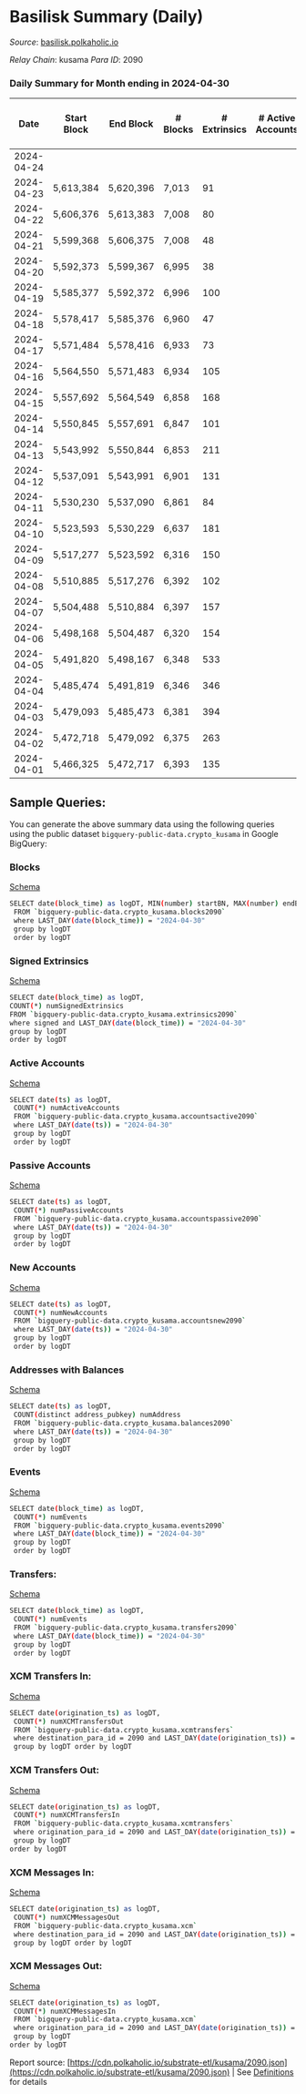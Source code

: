 # Basilisk Summary (Daily)

_Source_: [basilisk.polkaholic.io](https://basilisk.polkaholic.io)

*Relay Chain*: kusama
*Para ID*: 2090



### Daily Summary for Month ending in 2024-04-30


| Date    | Start Block | End Block | # Blocks | # Extrinsics | # Active Accounts | # Passive Accounts | # New Accounts | # Addresses | # Events  | # Transfers ($USD) | # XCM Transfers In ($USD) | # XCM Transfers Out ($USD) | # XCM In | # XCM Out | Issues |
|---------|-------------|-----------|----------|--------------|-------------------|--------------------|----------------|-------------|-----------|--------------------|---------------------------|----------------------------|----------|-----------|--------|
| 2024-04-24 |  |  |  |  |  |  |  |  |  |   |   |   |  |  |  |
| 2024-04-23 | 5,613,384 | 5,620,396 | 7,013 | 91 |  |  |  |  | 22,788 | 206 ($2,596.69) |   |   |  |  |  |
| 2024-04-22 | 5,606,376 | 5,613,383 | 7,008 | 80 |  |  |  |  | 22,671 | 205 ($6,426.26) |   |   |  |  |  |
| 2024-04-21 | 5,599,368 | 5,606,375 | 7,008 | 48 |  |  |  | 19,058 | 22,015 | 98 ($1,414.63) |   |   |  |  |  |
| 2024-04-20 | 5,592,373 | 5,599,367 | 6,995 | 38 |  |  |  |  | 21,974 | 107 ($5,431.24) |   |   |  |  |  |
| 2024-04-19 | 5,585,377 | 5,592,372 | 6,996 | 100 |  |  |  | 19,057 | 22,731 | 185 ($16,915.37) |   |   |  |  |  |
| 2024-04-18 | 5,578,417 | 5,585,376 | 6,960 | 47 |  |  |  | 19,062 | 21,836 | 73 ($2,093.53) |   |   |  |  |  |
| 2024-04-17 | 5,571,484 | 5,578,416 | 6,933 | 73 |  |  |  | 19,062 | 22,288 | 185 ($3,365.64) |   |   |  |  |  |
| 2024-04-16 | 5,564,550 | 5,571,483 | 6,934 | 105 |  |  |  | 19,062 | 22,809 | 272 ($6,081.40) |   |   |  |  |  |
| 2024-04-15 | 5,557,692 | 5,564,549 | 6,858 | 168 |  |  |  | 19,063 | 23,237 | 328 ($16,237.33) |   |   |  |  |  |
| 2024-04-14 | 5,550,845 | 5,557,691 | 6,847 | 101 |  |  |  | 19,062 | 22,623 | 261 ($15,128.81) |   |   |  |  |  |
| 2024-04-13 | 5,543,992 | 5,550,844 | 6,853 | 211 |  |  |  | 19,062 | 24,365 | 517 ($59,899.92) |   |   |  |  |  |
| 2024-04-12 | 5,537,091 | 5,543,991 | 6,901 | 131 |  |  |  | 19,062 | 22,918 | 243 ($10,966.38) |   |   |  |  |  |
| 2024-04-11 | 5,530,230 | 5,537,090 | 6,861 | 84 |  |  |  | 19,064 | 22,247 | 182 ($2,955.06) |   |   |  |  |  |
| 2024-04-10 | 5,523,593 | 5,530,229 | 6,637 | 181 |  |  |  | 19,063 | 22,647 | 303 ($28,337.34) |   |   |  |  |  |
| 2024-04-09 | 5,517,277 | 5,523,592 | 6,316 | 150 |  |  |  | 19,062 | 21,482 | 335 ($19,547.80) |   |   |  |  |  |
| 2024-04-08 | 5,510,885 | 5,517,276 | 6,392 | 102 |  |  |  | 19,062 | 21,193 | 269 ($7,298.91) |   |   |  |  |  |
| 2024-04-07 | 5,504,488 | 5,510,884 | 6,397 | 157 |  |  |  | 19,060 | 21,907 | 331 ($16,310.63) |   |   |  |  |  |
| 2024-04-06 | 5,498,168 | 5,504,487 | 6,320 | 154 |  |  |  | 19,069 | 21,826 | 380 ($8,072.27) |   |   |  |  |  |
| 2024-04-05 | 5,491,820 | 5,498,167 | 6,348 | 533 |  |  |  | 19,068 | 27,647 | 1,218 ($62,995.17) |   |   |  |  |  |
| 2024-04-04 | 5,485,474 | 5,491,819 | 6,346 | 346 |  |  |  | 19,062 | 25,213 | 885 ($29,678.77) |   |   |  |  |  |
| 2024-04-03 | 5,479,093 | 5,485,473 | 6,381 | 394 |  |  |  | 19,057 | 25,697 | 960 ($50,173.27) |   |   |  |  |  |
| 2024-04-02 | 5,472,718 | 5,479,092 | 6,375 | 263 |  |  |  | 19,055 | 23,754 | 706 ($43,871.86) |   |   |  |  |  |
| 2024-04-01 | 5,466,325 | 5,472,717 | 6,393 | 135 |  |  |  | 19,052 | 21,742 | 351 ($23,987.71) |   |   |  |  |  |

## Sample Queries:
You can generate the above summary data using the following queries using the public dataset `bigquery-public-data.crypto_kusama` in Google BigQuery:


### Blocks 

[Schema](https://github.com/colorfulnotion/substrate-etl/blob/main/schema/blocks.json)

```bash
SELECT date(block_time) as logDT, MIN(number) startBN, MAX(number) endBN, COUNT(*) numBlocks 
 FROM `bigquery-public-data.crypto_kusama.blocks2090`  
 where LAST_DAY(date(block_time)) = "2024-04-30" 
 group by logDT 
 order by logDT
```

### Signed Extrinsics 

[Schema](https://github.com/colorfulnotion/substrate-etl/blob/main/schema/extrinsics.json)

```bash
SELECT date(block_time) as logDT, 
COUNT(*) numSignedExtrinsics 
FROM `bigquery-public-data.crypto_kusama.extrinsics2090`  
where signed and LAST_DAY(date(block_time)) = "2024-04-30" 
group by logDT 
order by logDT
```

### Active Accounts 

[Schema](https://github.com/colorfulnotion/substrate-etl/blob/main/schema/accountsactive.json)

```bash
SELECT date(ts) as logDT, 
 COUNT(*) numActiveAccounts 
 FROM `bigquery-public-data.crypto_kusama.accountsactive2090` 
 where LAST_DAY(date(ts)) = "2024-04-30" 
 group by logDT 
 order by logDT
```

### Passive Accounts 

[Schema](https://github.com/colorfulnotion/substrate-etl/blob/main/schema/accountspassive.json)

```bash
SELECT date(ts) as logDT, 
 COUNT(*) numPassiveAccounts 
 FROM `bigquery-public-data.crypto_kusama.accountspassive2090` 
 where LAST_DAY(date(ts)) = "2024-04-30" 
 group by logDT 
 order by logDT
```

### New Accounts 

[Schema](https://github.com/colorfulnotion/substrate-etl/blob/main/schema/accountsnew.json)

```bash
SELECT date(ts) as logDT, 
 COUNT(*) numNewAccounts 
 FROM `bigquery-public-data.crypto_kusama.accountsnew2090` 
 where LAST_DAY(date(ts)) = "2024-04-30" 
 group by logDT
 order by logDT
```

### Addresses with Balances 

[Schema](https://github.com/colorfulnotion/substrate-etl/blob/main/schema/balances.json)

```bash
SELECT date(ts) as logDT,
 COUNT(distinct address_pubkey) numAddress 
 FROM `bigquery-public-data.crypto_kusama.balances2090` 
 where LAST_DAY(date(ts)) = "2024-04-30" 
 group by logDT 
 order by logDT
```

### Events 

[Schema](https://github.com/colorfulnotion/substrate-etl/blob/main/schema/events.json)

```bash
SELECT date(block_time) as logDT, 
 COUNT(*) numEvents 
 FROM `bigquery-public-data.crypto_kusama.events2090` 
 where LAST_DAY(date(block_time)) = "2024-04-30" 
 group by logDT 
 order by logDT
```

### Transfers:

[Schema](https://github.com/colorfulnotion/substrate-etl/blob/main/schema/transfers.json)

```bash
SELECT date(block_time) as logDT, 
 COUNT(*) numEvents 
 FROM `bigquery-public-data.crypto_kusama.transfers2090` 
 where LAST_DAY(date(block_time)) = "2024-04-30" 
 group by logDT 
 order by logDT
```

### XCM Transfers In: 

[Schema](https://github.com/colorfulnotion/substrate-etl/blob/main/schema/xcmtransfers.json)

```bash
SELECT date(origination_ts) as logDT, 
 COUNT(*) numXCMTransfersOut 
 FROM `bigquery-public-data.crypto_kusama.xcmtransfers` 
 where destination_para_id = 2090 and LAST_DAY(date(origination_ts)) = "2024-04-30" 
 group by logDT order by logDT
```

### XCM Transfers Out: 

[Schema](https://github.com/colorfulnotion/substrate-etl/blob/main/schema/xcmtransfers.json)

```bash
SELECT date(origination_ts) as logDT, 
 COUNT(*) numXCMTransfersIn 
 FROM `bigquery-public-data.crypto_kusama.xcmtransfers` 
 where origination_para_id = 2090 and LAST_DAY(date(origination_ts)) = "2024-04-30" 
 group by logDT 
order by logDT
```

### XCM Messages In: 

[Schema](https://github.com/colorfulnotion/substrate-etl/blob/main/schema/xcm.json)

```bash
SELECT date(origination_ts) as logDT, 
 COUNT(*) numXCMMessagesOut 
 FROM `bigquery-public-data.crypto_kusama.xcm` 
 where destination_para_id = 2090 and LAST_DAY(date(origination_ts)) = "2024-04-30" 
 group by logDT order by logDT
```

### XCM Messages Out: 

[Schema](https://github.com/colorfulnotion/substrate-etl/blob/main/schema/xcm.json)

```bash
SELECT date(origination_ts) as logDT, 
 COUNT(*) numXCMMessagesIn 
 FROM `bigquery-public-data.crypto_kusama.xcm` 
 where origination_para_id = 2090 and LAST_DAY(date(origination_ts)) = "2024-04-30" 
 group by logDT 
order by logDT
```


Report source: [https://cdn.polkaholic.io/substrate-etl/kusama/2090.json](https://cdn.polkaholic.io/substrate-etl/kusama/2090.json) | See [Definitions](/DEFINITIONS.md) for details
